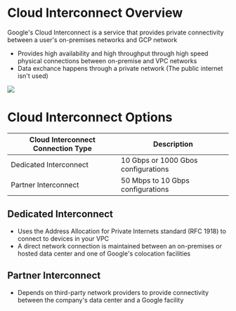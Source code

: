 # Cloud Interconnect Overview

Google's Cloud Interconnect is a service that provides private connectivity between a user's on-premises networks and GCP network

* Provides high availability and high throughput through high speed physical connections between on-premise and VPC networks
* Data exchance happens through a private network (The public internet isn't used)

![](https://github.com/JonmarCorpuz/SecondBrain/blob/main/Assets/Whitespace.png)

# Cloud Interconnect Options

| Cloud Interconnect Connection Type | Description |
| --- | --- |
| Dedicated Interconnect | 10 Gbps or 1000 Gbos configurations |
| Partner Interconnect | 50 Mbps to 10 Gbps configurations |

## Dedicated Interconnect

* Uses the Address Allocation for Private Internets standard (RFC 1918) to connect to devices in your VPC
* A direct network connection is maintained between an on-premises or hosted data center and one of Google's colocation facilities

## Partner Interconnect

* Depends on third-party network providers to provide connectivity between the company's data center and a Google facility
